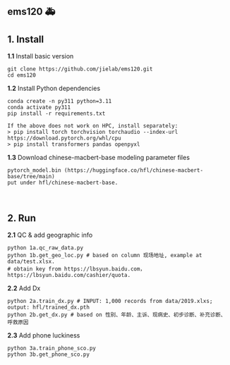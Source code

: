 
## ems120 🚑


## 1. Install

<b>1.1</b> Install basic version
```  
git clone https://github.com/jielab/ems120.git
cd ems120
``` 

<b>1.2</b> Install Python dependencies
``` 
conda create -n py311 python=3.11
conda activate py311
pip install -r requirements.txt

If the above does not work on HPC, install separately:
> pip install torch torchvision torchaudio --index-url https://download.pytorch.org/whl/cpu
> pip install transformers pandas openpyxl
``` 

<b>1.3</b> Download chinese-macbert-base modeling parameter files
```  
pytorch_model.bin (https://huggingface.co/hfl/chinese-macbert-base/tree/main)
put under hfl/chinese-macbert-base.
```  
<br>


## 2. Run

<b>2.1</b> QC & add geographic info
```
python 1a.qc_raw_data.py
python 1b.get_geo_loc.py # based on column 现场地址, example at data/test.xlsx. 
# obtain key from https://lbsyun.baidu.com，https://lbsyun.baidu.com/cashier/quota.
```

<b>2.2</b> Add Dx
```
python 2a.train_dx.py # INPUT: 1,000 records from data/2019.xlxs; output: hfl/trained_dx.pth
python 2b.get_dx.py # based on 性别、年龄、主诉、现病史、初步诊断、补充诊断、呼救原因
```

<b>2.3</b> Add phone luckiness
```
python 3a.train_phone_sco.py
python 3b.get_phone_sco.py
```




